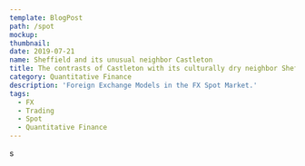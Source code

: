 ```yaml
---
template: BlogPost
path: /spot
mockup: 
thumbnail:
date: 2019-07-21
name: Sheffield and its unusual neighbor Castleton
title: The contrasts of Castleton with its culturally dry neighbor Sheffield
category: Quantitative Finance
description: 'Foreign Exchange Models in the FX Spot Market.'
tags:
  - FX 
  - Trading
  - Spot
  - Quantitative Finance
---
```


s